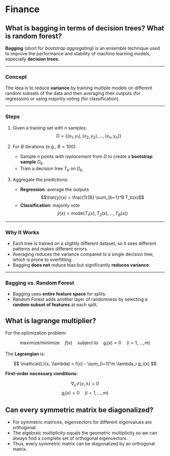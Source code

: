 # Finance

## What is bagging in terms of decision trees? What is random forest?

<!-- notecardId: 1742768765244 -->

**Bagging** (short for *bootstrap aggregating*) is an ensemble technique used to improve the performance and stability of machine learning models, especially **decision trees**.

---

### Concept

The idea is to reduce **variance** by training multiple models on different random subsets of the data and then averaging their outputs (for regression) or using majority voting (for classification).

---

### Steps

1. Given a training set with $n$ samples:  
   $$D = \{(x_1, y_1), (x_2, y_2), \ldots, (x_n, y_n)\}$$

2. For $B$ iterations (e.g., $B = 100$):
   - Sample $n$ points *with replacement* from $D$ to create a **bootstrap sample** $D_b$
   - Train a decision tree $T_b$ on $D_b$

3. Aggregate the predictions:
   - **Regression**: average the outputs
     $$\hat{y}(x) = \frac{1}{B} \sum_{b=1}^B T_b(x)$$
   - **Classification**: majority vote
     $$\hat{y}(x) = \text{mode} \left( T_1(x), T_2(x), \ldots, T_B(x) \right)$$

---

### Why It Works

- Each tree is trained on a slightly different dataset, so it sees different patterns and makes different errors.
- Averaging reduces the variance compared to a single decision tree, which is prone to overfitting.
- Bagging **does not** reduce bias but significantly **reduces variance**.

---

### Bagging vs. Random Forest

- Bagging uses **entire feature space** for splits.
- Random Forest adds another layer of randomness by selecting a **random subset of features** at each split.

## What is lagrange multiplier?

For the optimization problem:

$$
\text{maximize/minimize} \quad f(x) \quad \text{subject to} \quad g_i(x) = 0 \quad (i = 1, \dots, m)
$$

The **Lagrangian** is:

$$
\mathcal{L}(x, \lambda) = f(x) - \sum_{i=1}^m \lambda_i g_i(x)
$$

**First-order necessary conditions:**

$$
\nabla_x \mathcal{L}(x, \lambda) = 0
$$
$$
g_i(x) = 0 \quad (i = 1, \dots, m)
$$

## Can every symmetric matrix be diagonalized?

- For symmetric matrices, eigenvectors for different eigenvalues are orthogonal.
- The algebraic multiplicity equals the geometric multiplicity so we can always find a complete set of orthogonal eigenvectors.
- Thus, every symmetric matrix can be diagonalized by an orthogonal matrix.

